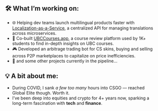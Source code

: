 ## 🛠 What I’m working on:
- 🌐 Helping dev teams launch multilingual products faster with [Localization-as-a-Service](https://github.com/ubclaunchpad/localization), a centralized API for managing translations across microservices.
- 🚀 Co-built [UBCCourses.app](https://ubccourses.app), a course review platform used by 1K+ students to find in-depth insights on UBC courses.
- 🎮 Developed an arbitrage trading bot for CS skins, buying and selling across P2P marketplaces to capitalize on price inefficiencies.
- 🔧 and some other projects currently in the pipeline...

## 💡 A bit about me:
- During COVID, I sank *a few too many* hours into CSGO — reached Global Elite though. Worth it.
- I’ve been deep into equities and crypto for 4+ years now, sparking a long-term fascination with **tech** and **finance**.
